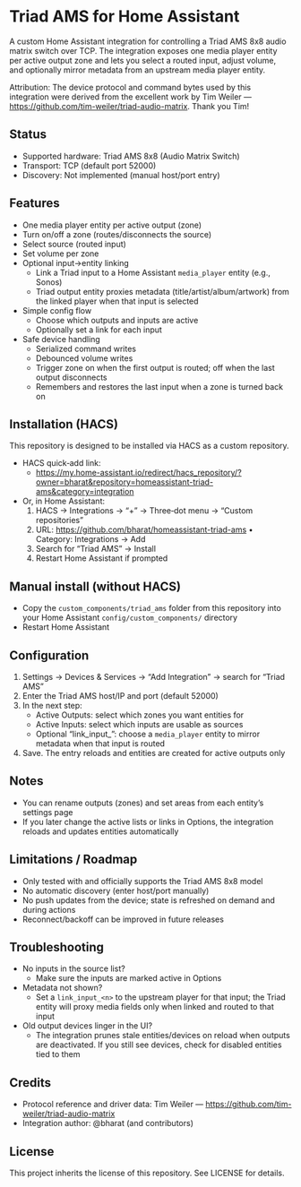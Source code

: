 Triad AMS for Home Assistant
============================

A custom Home Assistant integration for controlling a Triad AMS 8x8 audio matrix switch over TCP. The integration exposes one media player entity per active output zone and lets you select a routed input, adjust volume, and optionally mirror metadata from an upstream media player entity.

Attribution: The device protocol and command bytes used by this integration were derived from the excellent work by Tim Weiler — https://github.com/tim-weiler/triad-audio-matrix. Thank you Tim!

Status
------
- Supported hardware: Triad AMS 8x8 (Audio Matrix Switch)
- Transport: TCP (default port 52000)
- Discovery: Not implemented (manual host/port entry)

Features
--------
- One media player entity per active output (zone)
- Turn on/off a zone (routes/disconnects the source)
- Select source (routed input)
- Set volume per zone
- Optional input→entity linking
  - Link a Triad input to a Home Assistant `media_player` entity (e.g., Sonos)
  - Triad output entity proxies metadata (title/artist/album/artwork) from the linked player when that input is selected
- Simple config flow
  - Choose which outputs and inputs are active
  - Optionally set a link for each input
- Safe device handling
  - Serialized command writes
  - Debounced volume writes
  - Trigger zone on when the first output is routed; off when the last output disconnects
  - Remembers and restores the last input when a zone is turned back on

Installation (HACS)
-------------------
This repository is designed to be installed via HACS as a custom repository.

- HACS quick‑add link:
  - https://my.home-assistant.io/redirect/hacs_repository/?owner=bharat&repository=homeassistant-triad-ams&category=integration
- Or, in Home Assistant:
  1. HACS → Integrations → “+” → Three‑dot menu → “Custom repositories”
  2. URL: https://github.com/bharat/homeassistant-triad-ams • Category: Integrations → Add
  3. Search for “Triad AMS” → Install
  4. Restart Home Assistant if prompted

Manual install (without HACS)
-----------------------------
- Copy the `custom_components/triad_ams` folder from this repository into your Home Assistant `config/custom_components/` directory
- Restart Home Assistant

Configuration
-------------
1. Settings → Devices & Services → “Add Integration” → search for “Triad AMS”
2. Enter the Triad AMS host/IP and port (default 52000)
3. In the next step:
   - Active Outputs: select which zones you want entities for
   - Active Inputs: select which inputs are usable as sources
   - Optional “link_input_<n>”: choose a `media_player` entity to mirror metadata when that input is routed
4. Save. The entry reloads and entities are created for active outputs only

Notes
-----
- You can rename outputs (zones) and set areas from each entity’s settings page
- If you later change the active lists or links in Options, the integration reloads and updates entities automatically

Limitations / Roadmap
---------------------
- Only tested with and officially supports the Triad AMS 8x8 model
- No automatic discovery (enter host/port manually)
- No push updates from the device; state is refreshed on demand and during actions
- Reconnect/backoff can be improved in future releases

Troubleshooting
---------------
- No inputs in the source list?
  - Make sure the inputs are marked active in Options
- Metadata not shown?
  - Set a `link_input_<n>` to the upstream player for that input; the Triad entity will proxy media fields only when linked and routed to that input
- Old output devices linger in the UI?
  - The integration prunes stale entities/devices on reload when outputs are deactivated. If you still see devices, check for disabled entities tied to them

Credits
-------
- Protocol reference and driver data: Tim Weiler — https://github.com/tim-weiler/triad-audio-matrix
- Integration author: @bharat (and contributors)

License
-------
This project inherits the license of this repository. See LICENSE for details.

